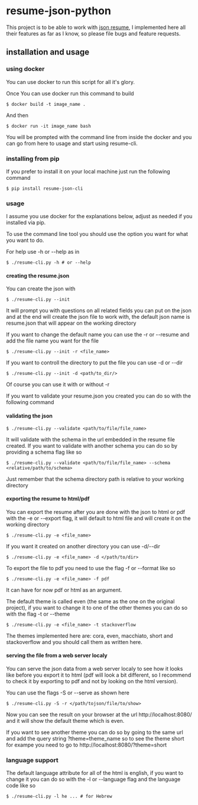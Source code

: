 # resume-json-python
This project is to be able to work with [json resume](https://jsonresume.org/),
I implemented here all their features as far as I know, so please file bugs and
feature requests.

## installation and usage

### using docker
You can use docker to run this script for all it's glory.

Once You can use docker run this command to build

    $ docker build -t image_name .
And then

    $ docker run -it image_name bash
You will be prompted with the command line from inside the docker and you can go from
here to usage and start using resume-cli.

### installing from pip
If you prefer to install it on your local machine just run the following command

    $ pip install resume-json-cli
### usage
I assume you use docker for the explanations below, adjust as needed if you
installed via pip.

To use the command line tool you should use the option you want for
what you want to do.

For help use -h or --help as in

    $ ./resume-cli.py -h # or --help

#### creating the resume.json
You can create the json with

    $ ./resume-cli.py --init
It will prompt you with questions on all related fields you can put on the json
and at the end will create the json file to work with, the default json name is
resume.json that will appear on the working directory

If you want to change the default name you can use the -r or --resume and add the
file name you want for the file

    $ ./resume-cli.py --init -r <file_name>

If you want to controll the directory to put the file you can use -d or --dir

    $ ./resume-cli.py --init -d <path/to_dir/>
Of course you can use it with or without -r

If you want to validate your resume.json you created you can do so with the
following command

#### validating the json
    $ ./resume-cli.py --validate <path/to/file/file_name>
It will validate with the schema in the url embedded in the resume file created.
If you want to validate with another schema you can do so by providing a schema flag
like so

    $ ./resume-cli.py --validate <path/to/file/file_name> --schema <relative/path/to/schema>
Just remember that the schema directory path is relative to your working directory

#### exporting the resume to html/pdf
You can export the resume after you are done with the json to html or pdf with the
-e or --export flag, it will default to html file and will create it on the working
directory

    $ ./resume-cli.py -e <file_name>
If you want it created on another directory you can use -d/--dir

    $ ./resume-cli.py -e <file_name> -d </path/to/dir>
To export the file to pdf you need to use the flag -f or --format like so

    $ ./resume-cli.py -e <file_name> -f pdf
It can have for now pdf or html as an argument.

The default theme is called even (the same as the one on the original project), if
you want to change it to one of the other themes you can do so with the flag -t or
--theme

    $ ./resume-cli.py -e <file_name> -t stackoverflow
The themes implemented here are: cora, even, macchiato, short and stackoverflow and
you should call them as written here.

#### serving the file from a web server localy
You can serve the json data from a web server localy to see how it looks like before
you export it to html (pdf will look a bit different, so I recommend to check it by
exporting to pdf and not by looking on the html version).

You can use the flags -S or --serve as shown here

    $ ./resume-cli.py -S -r </path/tojson/file/to/show>
Now you can see the result on your browser at the url http://localhost:8080/ and it
will show the default theme which is even.

If you want to see another theme you can do so by going to the same url and add the
query string ?theme=theme_name so to see the theme short for exampe you need to go to
http://localhost:8080/?theme=short

### language support
The default language attribute for all of the html is english, if you want to change
it you can do so with the -l or --language flag and the language code like so

    $ ./resume-cli.py -l he ... # for Hebrew